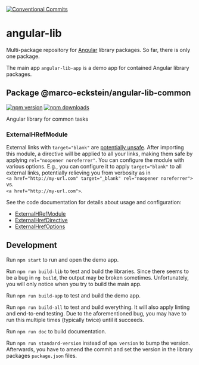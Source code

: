 [![Conventional Commits](https://img.shields.io/badge/Conventional%20Commits-1.0.0-yellow.svg)](
    https://conventionalcommits.org
)

# angular-lib

Multi-package repository for [Angular](https://angular.io/) library packages. So far, there is only one package.

The main app `angular-lib-app` is a demo app for contained Angular library packages.

## Package @marco-eckstein/angular-lib-common

[![npm version](https://badge.fury.io/js/%40marco-eckstein%2Fangular-lib-common.svg)](
    https://badge.fury.io/js/%40marco-eckstein%2Fangular-lib-common
)
[![npm downloads](https://img.shields.io/npm/dt/@marco-eckstein/angular-lib-common.svg)](
    https://npm-stat.com/charts.html?package=%40marco-eckstein%2Fangular-lib-common&from=2018-11-21
)

Angular library for common tasks

### ExternalHRefModule

External links with `target="blank"` are
[potentially unsafe](https://developers.google.com/web/tools/lighthouse/audits/noopener).
After importing this module, a directive will be applied to all your links, making them
safe by applying `rel="noopener noreferrer"`.
You can configure the module with various options.
E.g., you can configure it to apply `target="blank"` to all external links, potentially
relieving you from verbosity as in\
`<a href="http://my-url.com" target="_blank" rel="noopener noreferrer">`\
vs.\
`<a href="http://my-url.com">`.

See the code documentation for details about usage and configuration:

- [ExternalHRefModule](
      blob/master/projects/marco-eckstein/angular-lib-common/src/lib/external-href/external-href.module.ts
  )
- [ExternalHrefDirective](
      blob/master/projects/marco-eckstein/angular-lib-common/src/lib/external-href/external-href.directive.ts
  )
- [ExternalHrefOptions](
      blob/master/projects/marco-eckstein/angular-lib-common/src/lib/external-href/external-href-options.ts
  )

## Development

Run `npm start` to run and open the demo app.

Run `npm run build-lib` to test and build the libraries.
Since there seems to be a bug in `ng build`, the output may be broken sometimes.
Unfortunately, you will only notice when you try to build the main app.

Run `npm run build-app` to test and build the demo app.

Run `npm run build-all` to test and build everything. It will also apply linting and end-to-end testing.
Due to the aforementioned bug, you may have to run this multiple times (typically twice) until it succeeds.

Run `npm run doc` to build documentation.

Run `npm run standard-version` instead of `npm version` to bump the version.
Afterwards, you have to amend the commit and set the version in the library packages `package.json` files.
